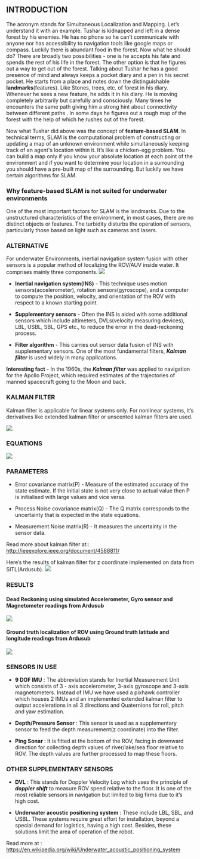 ## INTRODUCTION

The acronym stands for Simultaneous Localization and Mapping. Let’s understand it with an example. Tushar is kidnapped and left in a dense forest by his enemies. He has no phone so he can’t communicate with anyone nor has accessibility to navigation tools like google maps or compass. Luckily there is abundant food in the forest. Now what he should do? 
There are broadly two possibilities - one is he accepts his fate and spends the rest of his life in the forest. The other option is that he figures out a way to get out of the forest. Talking about Tushar he has a good presence of mind and always keeps a pocket diary and a pen in his secret pocket. He starts from a place and notes down the distinguishable **landmarks**(features). Like Stones, trees, etc. of forest in his diary. Whenever he sees a new feature, he adds it in his diary. He is moving completely arbitrarily but carefully and consciously. Many times he encounters the same path giving him a strong hint about  connectivity between different paths . In some days he figures out a rough map of the forest with the help of which he rushes out of the forest.

Now what Tushar did above was the concept of **feature-based SLAM**. In technical terms, SLAM is the computational problem of constructing or updating a map of an unknown environment while simultaneously keeping track of an agent's location within it. It’s like a chicken-egg problem. You can build a map only if you know your absolute location at each point of the environment and if you want to determine your location in a surrounding you should have a pre-built map of the surrounding. But luckily we have certain algorithms for SLAM.


### Why feature-based SLAM is not suited for underwater environments

One of the most important factors for SLAM is the landmarks. Due to the unstructured characteristics of the environment, in most cases, there are no distinct objects or features. The turbidity disturbs the operation of sensors, particularly those based on light such as cameras and lasers.

### ALTERNATIVE

For underwater Environments, inertial navigation system fusion with other sensors is a popular method of localizing the ROV/AUV inside water. It comprises mainly three components.
<img src="image/Flowchart.png" >

- **Inertial navigation system(INS)** - This technique uses motion sensors(accelerometer), rotation sensors(gyroscope), and a computer to compute the position, velocity, and orientation of the ROV with respect to a known starting point.

- **Supplementary sensors** - Often the INS is aided with some additional sensors which include altimeters, DVLs(velocity measuring devices), LBL, USBL, SBL, GPS etc., to reduce the error in the dead-reckoning process.

- **Filter algorithm** - This carries out sensor data fusion of INS with supplementary sensors. One of the most fundamental filters, ***Kalman filter*** is used widely in many applications.

**Interesting fact** -  In the 1960s, the ***Kalman filter*** was applied to navigation for the Apollo Project, which required estimates of the trajectories of manned spacecraft going to the Moon and back.

### KALMAN FILTER 
Kalman filter is applicable for linear systems only. For nonlinear systems, it’s derivatives like extended kalman filter or unscented kalman filters are used.

<img src="image/Flowchart2.png" >

### EQUATIONS
<img src="image/Equation.png" >

### PARAMETERS
- Error covariance matrix(P) -  Measure of the estimated accuracy of the state estimate. If the initial state is not very close to actual value then P is initialised with large values and vice versa.

- Process Noise covariance matrix(Q) - The Q matrix corresponds to the uncertainty that is expected in the state equations. 

- Measurement Noise matrix(R) - It measures the uncertainty in the sensor data.

Read more about kalman filter at::
http://ieeexplore.ieee.org/document/4588811/

Here’s the results of kalman filter for z coordinate implemented on data from SITL(Ardusub).
<img src="image/Flowchart3.png" >

### RESULTS
#### Dead Reckoning using simulated Accelerometer, Gyro sensor and Magnetometer readings from Ardusub

  <img src="image/Dead Reckoning.gif">
     
#### Ground truth localization of ROV using Ground truth latitude and longitude readings from Ardusub

  <img src="image/Ground truth.gif" >

### SENSORS IN USE

- **9 DOF IMU** : The abbreviation stands for Inertial Measurement Unit which consists of 3 - axis accelerometer, 3-axis gyroscope and 3-axis magnetometers. Instead of IMU we have used a pixhawk controller which houses 2 IMUs and an implemented extended kalman filter to output accelerations in all 3 directions and Quaternions for roll, pitch and yaw estimation.

- **Depth/Pressure Sensor** : This sensor is used as a supplementary sensor to feed the depth measurement(z coordinate) into the filter.

- **Ping Sonar** : It is fitted at the bottom of the ROV, facing in downward direction for collecting depth values of river/lake/sea floor relative to ROV. The depth values are further processed to map these floors.

### OTHER SUPPLEMENTARY SENSORS 
- **DVL** : This stands for Doppler Velocity Log which uses the principle of ***doppler shift*** to measure ROV speed relative to the floor. It is one of the most reliable sensors in navigation but limited to big firms due to it’s high cost.

- **Underwater acoustic positioning system** : These include LBL, SBL, and USBL. These systems require great effort for installation, beyond a special demand for logistics, having a high cost. Besides, these solutions limit the area of operation of the robot.

Read more at : https://en.wikipedia.org/wiki/Underwater_acoustic_positioning_system


